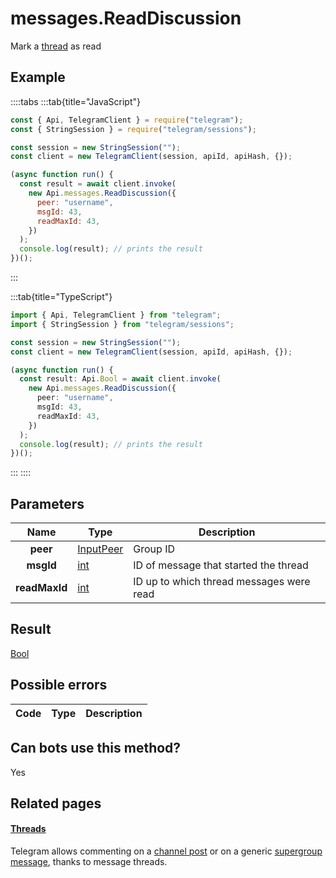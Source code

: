 # messages.ReadDiscussion

Mark a [thread](https://core.telegram.org/api/threads) as read

## Example

::::tabs
:::tab{title="JavaScript"}

```js
const { Api, TelegramClient } = require("telegram");
const { StringSession } = require("telegram/sessions");

const session = new StringSession("");
const client = new TelegramClient(session, apiId, apiHash, {});

(async function run() {
  const result = await client.invoke(
    new Api.messages.ReadDiscussion({
      peer: "username",
      msgId: 43,
      readMaxId: 43,
    })
  );
  console.log(result); // prints the result
})();
```

:::

:::tab{title="TypeScript"}

```ts
import { Api, TelegramClient } from "telegram";
import { StringSession } from "telegram/sessions";

const session = new StringSession("");
const client = new TelegramClient(session, apiId, apiHash, {});

(async function run() {
  const result: Api.Bool = await client.invoke(
    new Api.messages.ReadDiscussion({
      peer: "username",
      msgId: 43,
      readMaxId: 43,
    })
  );
  console.log(result); // prints the result
})();
```

:::
::::

## Parameters

|     Name      | Type                                                  | Description                              |
| :-----------: | ----------------------------------------------------- | ---------------------------------------- |
|   **peer**    | [InputPeer](https://core.telegram.org/type/InputPeer) | Group ID                                 |
|   **msgId**   | [int](https://core.telegram.org/type/int)             | ID of message that started the thread    |
| **readMaxId** | [int](https://core.telegram.org/type/int)             | ID up to which thread messages were read |

## Result

[Bool](https://core.telegram.org/type/Bool)

## Possible errors

| Code | Type | Description |
| :--: | ---- | ----------- |

## Can bots use this method?

Yes

## Related pages

#### [Threads](https://core.telegram.org/api/threads)

Telegram allows commenting on a [channel post](https://core.telegram.org/api/channel) or on a generic [supergroup message](https://core.telegram.org/api/channel), thanks to message threads.
